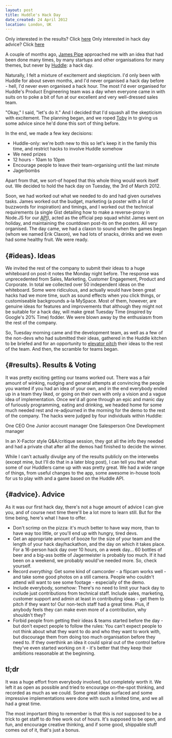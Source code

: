 ```yaml
---
layout: post
title: Huddle's Hack Day
date_created: 24 April 2012
location: London, UK
---
```


Only interested in the results? Click [here](#results)
Only interested in hack day advice? Click [here](#advice)

A couple of months ago, [James Pipe](https://twitter.com/jamespipe) approached me with an idea that had been done many times, by many startups and other organisations for many themes, but never by [Huddle](http://www.huddle.com): a hack day.

Naturally, I felt a mixture of excitement and skepticism. I'd only been with Huddle for about seven months, and I'd never organised a hack day before - hell, I'd never even organised a hack hour. The most I'd ever organised for Huddle's Product Engineering team was a day when everyone came in with suits on to poke a bit of fun at our excellent and very well-dressed sales team.

"Okay," I said, "let's do it." And I decided that I'd squash all the skepticism with excitement. The planning began, and we roped [Toby](https://twitter.com/#!/holytshirt) in to giving us some advice since he'd done this sort of thing before.

In the end, we made a few key decisions:

* Huddle-only: we're both new to this so let's keep it in the family this time, and restrict hacks to involve Huddle somehow
* We need prizes
* 12 hours - 10am to 10pm
* Encourage people to leave their team-organising until the last minute
* Jagerbombs

Apart from that, we sort-of hoped that this whole thing would work itself out. We decided to hold the hack day on Tuesday, the 3rd of March 2012.

Soon, we had worked out what we needed to do and had given ourselves tasks. James worked out the budget, marketing (a poster with a list of buzzwords for inspiration) and timings, and I worked out the technical requirements (a single Gist detailing how to make a reverse-proxy in Node.JS for our [API](http://code.google.com/p/huddle-apis/)), acted as the official pep squad whilst James went on holiday, and maintaining the countdown post-its on the posters. All very organised. The day came, we had a claxon to sound when the games began (whom we named Erik Claxon), we had lots of snacks, drinks and we even had some healthy fruit. We were ready.

## {#ideas}. Ideas

We invited the rest of the company to submit their ideas to a huge whiteboard on post-it notes the Monday night before. The response was unprecedented from Sales, Marketing, Customer Engagement, Product and Corporate. In total we collected over 50 independent ideas on the whiteboard. Some were ridiculous, and actually would have been great hacks had we more time, such as sound effects when you click things, or customiseable backgrounds a-la MySpace. Most of them, however, are genuine ideas for features and improvements that although they might not be suitable for a hack day, will make great Tuesday Time (inspired by Google's 20% Time) fodder. We were blown away by the enthusiasm from the rest of the company.

So, Tuesday morning came and the development team, as well as a few of the non-devs who had submitted their ideas, gathered in the Huddle kitchen to be briefed and for an opportunity to [elevator pitch](http://en.wikipedia.org/wiki/Elevator_pitch) their ideas to the rest of the team. And then, the scramble for teams began.

## {#results}. Results & Voting

It was pretty exciting getting our teams worked out. There was a fair amount of winking, nudging and general attempts at convincing the people you wanted if you had an idea of your own, and in the end everybody ended up in a team they liked, or going on their own with only a vision and a vague idea of implementation. Once we'd all gone through an epic and manic day of furiously programming, eating and drinking, we headed home for some much needed rest and re-adjourned in the morning for the demo to the rest of the company. The hacks were judged by four individuals within Huddle:

One CEO
One Junior account manager
One Salesperson
One Development manager

In an X-Factor style Q&A/critique session, they got all the info they needed and had a private chat after all the demos had finished to decide the winner.

While I can't actually divulge any of the results publicly on the interwebs (except mine, but I'll do that in a later blog post), I can tell you that what some of our Huddlers came up with was pretty great. We had a wide range of things, from useful changes to the app, some awesome in-house tools for us to play with and a game based on the Huddle API.

## {#advice}. Advice

As it was our first hack day, there's not a huge amount of advice I can give you, and of course next time there'll be a lot more to learn still. But for the time being, here's what I have to offer.

* Don't scrimp on the pizza: it's much better to have way more, than to have way too little, or you'll end up with hungry, tired devs.
* Get an appropriate amount of booze for the size of your team and the length of your hack day/hackathon, and the day on which it takes place. For a 16-person hack day over 10 hours, on a week day... 60 bottles of beer and a big-ass bottle of Jagermeister is probably too much. If it had been on a weekend, we probably would've needed more. So, check yourself.
* Record *everything*: Get some kind of camcorder - a flipcam works well - and take some good photos on a still camera. People who couldn't attend will want to see some footage - especially of the demo.
* Include everybody, somehow: There's no need to limit your hack day to include just contributions from technical staff. Include sales, marketing, customer support and admin at least in contributing ideas - get them to pitch if they want to! Our non-tech staff had a great time. Plus, if anybody feels they can make even more of a contribution, why shouldn't they?
* Forbid people from getting their ideas & teams started before the day - but don't expect people to follow the rules: You can't expect people to not think about what they want to do and who they want to work with, but discourage them from doing too much organisation before they need to. If they overthink an idea it could spiral out of the control before they've even started working on it - it's better that they keep their ambitions reasonable at the beginning.

## tl;dr

It was a huge effort from everybody involved, but completely worth it. We left it as open as possible and tried to encourage on-the-spot thinking, and recorded as much as we could. Some great ideas surfaced and some impressive implementations were done with such a limited time, and we all had a great time.

The most important thing to remember is that this is *not* supposed to be a trick to get staff to do free work out of hours. It's supposed to be open, and fun, and encourage creative thinking, and if some good, shippable stuff comes out of it, that's just a bonus.